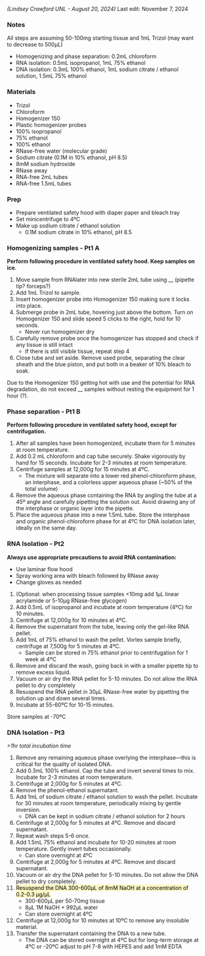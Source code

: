 *(Lindsey Crawford UNL - August 20, 2024)*
Last edit: November 7, 2024
### Notes
All steps are assuming 50-100mg starting tissue and 1mL Trizol (may want to decrease to 500µL)
- Homogenizing and phase separation: 0.2mL chloroform
- RNA isolation: 0.5mL isopropanol, 1mL 75% ethanol
- DNA isolation: 0.3mL 100% ethanol, 1mL sodium citrate / ethanol solution, 1.5mL 75% ethanol
### Materials
- Trizol
- Chloroform
- Homogenizer 150
- Plastic homogenizer probes
- 100% isopropanol
- 75% ethanol
- 100% ethanol
- RNase-free water (molecular grade)
- Sodium citrate (0.1M in 10% ethanol, pH 8.5)
- 8mM sodium hydroxide
- RNase away
- RNA-free 2mL tubes
- RNA-free 1.5mL tubes
### Prep
- Prepare ventilated safety hood with diaper paper and bleach tray
- Set minicentrifuge to 4ºC
- Make up sodium citrate / ethanol solution
	- 0.1M sodium citrate in 10% ethanol, pH 8.5
### Homogenizing samples - Pt1 A

**Perform following procedure in ventilated safety hood. Keep samples on ice.**

1. Move sample from RNAlater into new sterile 2mL tube using __ (pipette tip? forceps?)
2. Add 1mL Trizol to sample.
3. Insert homogenizer probe into Homogenizer 150 making sure it locks into place. 
4. Submerge probe in 2mL tube, hovering just above the bottom. Turn on Homogenizer 150 and slide speed 5 clicks to the right, hold for 10 seconds.
	- Never run homogenizer dry
5. Carefully remove probe once the homogenizer has stopped and check if any tissue is still intact
	- If there is still visible tissue, repeat step 4
6. Close tube and set aside. Remove used probe, separating the clear sheath and the blue piston, and put both in a beaker of 10% bleach to soak. 

Due to the Homogenizer 150 getting hot with use and the potential for RNA degradation, do not exceed __ samples without resting the equipment for 1 hour (?).

### Phase separation - Pt1 B

**Perform following procedure in ventilated safety hood, except for centrifugation.**

1. After all samples have been homogenized, incubate them for 5 minutes at room temperature.
2. Add 0.2 mL chloroform and cap tube securely. Shake vigorously by hand for 15 seconds. Incubate for 2-3 minutes at room temperature. 
3. Centrifuge samples at 12,000g for 15 minutes at 4ºC.
	- The mixture will separate into a lower red phenol-chloroform phase, an interphase, and a colorless upper aqueous phase (~50% of the total volume)
4. Remove the aqueous phase containing the RNA by angling the tube at a 45º angle and carefully pipetting the solution out. Avoid drawing any of the interphase or organic layer into the pipette. 
5. Place the aqueous phase into a new 1.5mL tube. Store the interphase and organic phenol-chloroform phase for at 4ºC for DNA isolation later, ideally on the same day. 

### RNA Isolation - Pt2

**Always use appropriate precautions to avoid RNA contamination:**
- Use laminar flow hood
- Spray working area with bleach followed by RNase away
- Change gloves as needed

1. (Optional: when processing tissue samples <10mg add 1µL linear acrylamide or 5-10µg RNase-free glycogen)
2. Add 0.5mL of isopropanol and incubate at room temperature (4ºC) for 10 minutes.
3. Centrifuge at 12,000g for 10 minutes at 4ºC. 
4. Remove the supernatant from the tube, leaving only the gel-like RNA pellet.
5. Add 1mL of 75% ethanol to wash the pellet. Vortex sample briefly, centrifuge at 7,500g for 5 minutes at 4ºC. 
	- Sample can be stored in 75% ethanol prior to centrifugation for 1 week at 4ºC
6. Remove and discard the wash, going back in with a smaller pipette tip to remove excess liquid. 
7. Vacuum or air dry the RNA pellet for 5-10 minutes. Do not allow the RNA pellet to dry completely 
8. Resuspend the RNA pellet in 30µL RNase-free water by pipetting the solution up and down several times.
9. Incubate at 55-60ºC for 10-15 minutes.

Store samples at -70ºC
### DNA Isolation - Pt3
*>1hr total incubation time*

1. Remove any remaining aqueous phase overlying the interphase—this is critical for the quality of isolated DNA.
2. Add 0.3mL 100% ethanol. Cap the tube and invert several times to mix. Incubate for 2-3 minutes at room temperature.
3. Centrifuge at 2,000g for 5 minutes at 4ºC.
4. Remove the phenol-ethanol supernatant.
5. Add 1mL of sodium citrate / ethanol solution to wash the pellet. Incubate for 30 minutes at room temperature, periodically mixing by gentle inversion.
	- DNA can be kept in sodium citrate / ethanol solution for 2 hours
6. Centrifuge at 2,000g for 5 minutes at 4ºC. Remove and discard supernatant. 
7. Repeat wash steps 5-6 once.
8. Add 1.5mL 75% ethanol and incubate for 10-20 minutes at room temperature. Gently invert tubes occasionally. 
	- Can store overnight at 4ºC
9. Centrifuge at 2,000g for 5 minutes at 4ºC. Remove and discard supernatant.
10. Vacuum or air dry the DNA pellet for 5-10 minutes. Do not allow the DNA pellet to dry completely.
11. <mark style="background: #FFF3A3A6;">Resuspend the DNA 300-600µL of 8mM NaOH at a concentration of 0.2-0.3 µg/µL</mark>
	- 300-600µL per 50-70mg tissue
	- 8µL 1M NaOH + 992µL water
	- Can store overnight at 4ºC
12. Centrifuge at 12,000g for 10 minutes at 10ºC to remove any insoluble material.
13. Transfer the supernatant containing the DNA to a new tube. 
	- The DNA can be stored overnight at 4ºC but for long-term storage at 4ºC or -20ºC adjust to pH 7-8 with HEPES and add 1mM EDTA
